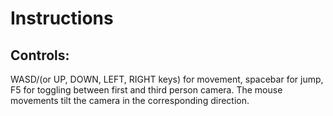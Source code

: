 # Instructions

## Controls: 
WASD/(or UP, DOWN, LEFT, RIGHT keys) for movement, spacebar for jump, F5 for toggling between first and third person camera.  The mouse movements tilt the camera in the corresponding direction.

